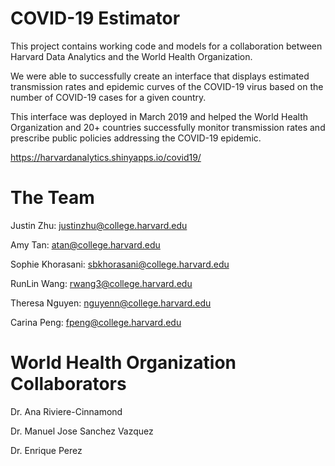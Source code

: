 # COVID-19 Estimator

This project contains working code and models for a collaboration between Harvard Data Analytics and the World Health Organization.

We were able to successfully create an interface that displays estimated transmission rates and epidemic curves of the COVID-19 virus based on the number of COVID-19 cases for a given country. 

This interface was deployed in March 2019 and helped the World Health Organization and 20+ countries successfully monitor transmission rates and prescribe public policies addressing the COVID-19 epidemic.

https://harvardanalytics.shinyapps.io/covid19/

# The Team
Justin Zhu: justinzhu@college.harvard.edu

Amy Tan: atan@college.harvard.edu

Sophie Khorasani: sbkhorasani@college.harvard.edu

RunLin Wang: rwang3@college.harvard.edu

Theresa Nguyen: nguyenn@college.harvard.edu

Carina Peng: fpeng@college.harvard.edu

# World Health Organization Collaborators
Dr. Ana Riviere-Cinnamond

Dr. Manuel Jose Sanchez Vazquez

Dr. Enrique Perez

